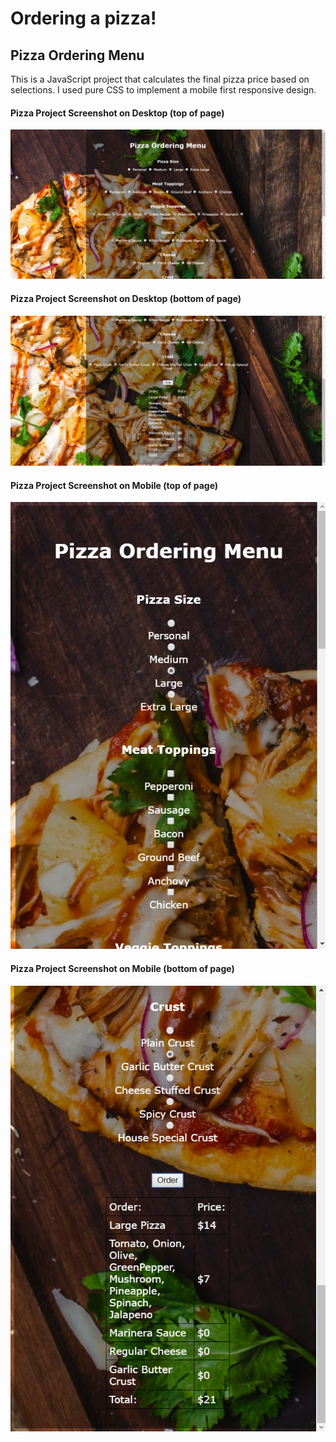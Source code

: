 # Ordering a pizza!

## Pizza Ordering Menu
This is a JavaScript project that calculates the final pizza price based on selections. I used pure CSS to implement a mobile first responsive design.

#### Pizza Project Screenshot on Desktop (top of page)
![pizza project screenshot](screenshots/pic1.png)

#### Pizza Project Screenshot on Desktop (bottom of page)
![pizza project screenshot](screenshots/pic2.png)

#### Pizza Project Screenshot on Mobile (top of page)
![pizza project screenshot](screenshots/pic3.png)

#### Pizza Project Screenshot on Mobile (bottom of page)
![pizza project screenshot](screenshots/pic4.png)
